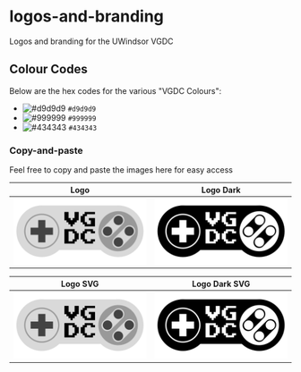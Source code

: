 # logos-and-branding

Logos and branding for the UWindsor VGDC

## Colour Codes

Below are the hex codes for the various "VGDC Colours":

- ![#d9d9d9](https://via.placeholder.com/15/d9d9d9/000000?text=+) `#d9d9d9`
- ![#999999](https://via.placeholder.com/15/999999/000000?text=+) `#999999`
- ![#434343](https://via.placeholder.com/15/434343/000000?text=+) `#434343`

### Copy-and-paste

Feel free to copy and paste the images here for easy access

| Logo | Logo Dark |
| :--: | :--: |
| ![Logo](static/logo.png) | ![Logo SVG](static/logo-dark.png) |

| Logo SVG | Logo Dark SVG |
| :--: | :--: |
| ![Logo](static/logo.svg) | ![Logo SVG](static/logo-dark.svg) |
